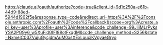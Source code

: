 https://claude.ai/oauth/authorize?code=true&client_id=9d1c250a-e61b-44d9-88ed-5944d1962f5e&response_type=code&redirect_uri=https%3A%2F%2Fconsole.anthropic.com%2Foauth%2Fcode%2Fcallback&scope=org%3Acreate_api_key+user%3Aprofile+user%3Ainference&code_challenge=99JiiiMLrPvksYSA2PG9y6_w5XuFidGIFl88otFxqdM&code_challenge_method=S256&state=NxmeIC03ZVujuGycjdmAuM0xsXExLoucjKVpyaeGryo
